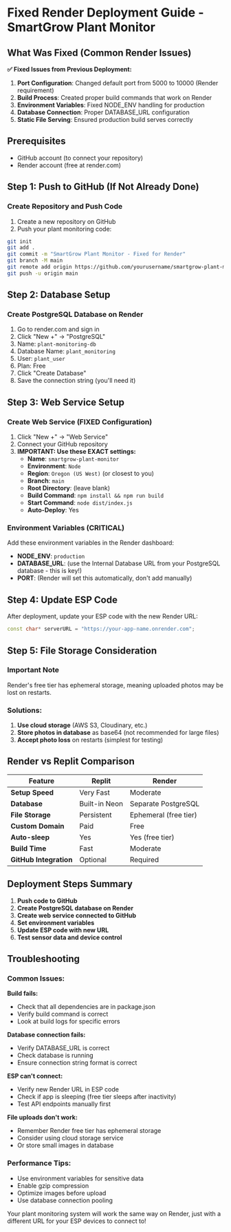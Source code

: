 # Fixed Render Deployment Guide - SmartGrow Plant Monitor

## What Was Fixed (Common Render Issues)

**✅ Fixed Issues from Previous Deployment:**
1. **Port Configuration**: Changed default port from 5000 to 10000 (Render requirement)
2. **Build Process**: Created proper build commands that work on Render
3. **Environment Variables**: Fixed NODE_ENV handling for production
4. **Database Connection**: Proper DATABASE_URL configuration
5. **Static File Serving**: Ensured production build serves correctly

## Prerequisites
- GitHub account (to connect your repository)
- Render account (free at render.com)

## Step 1: Push to GitHub (If Not Already Done)

### Create Repository and Push Code
1. Create a new repository on GitHub
2. Push your plant monitoring code:
```bash
git init
git add .
git commit -m "SmartGrow Plant Monitor - Fixed for Render"
git branch -M main
git remote add origin https://github.com/yourusername/smartgrow-plant-monitor.git
git push -u origin main
```

## Step 2: Database Setup

### Create PostgreSQL Database on Render
1. Go to render.com and sign in
2. Click "New +" → "PostgreSQL"
3. Name: `plant-monitoring-db`
4. Database Name: `plant_monitoring`
5. User: `plant_user`
6. Plan: Free
7. Click "Create Database"
8. Save the connection string (you'll need it)

## Step 3: Web Service Setup

### Create Web Service (FIXED Configuration)
1. Click "New +" → "Web Service"
2. Connect your GitHub repository
3. **IMPORTANT: Use these EXACT settings:**
   - **Name**: `smartgrow-plant-monitor`
   - **Environment**: `Node`
   - **Region**: `Oregon (US West)` (or closest to you)
   - **Branch**: `main`
   - **Root Directory**: (leave blank)
   - **Build Command**: `npm install && npm run build`
   - **Start Command**: `node dist/index.js`
   - **Auto-Deploy**: Yes

### Environment Variables (CRITICAL)
Add these environment variables in the Render dashboard:
- **NODE_ENV**: `production`
- **DATABASE_URL**: (use the Internal Database URL from your PostgreSQL database - this is key!)
- **PORT**: (Render will set this automatically, don't add manually)

## Step 4: Update ESP Code

After deployment, update your ESP code with the new Render URL:
```cpp
const char* serverURL = "https://your-app-name.onrender.com";
```

## Step 5: File Storage Consideration

### Important Note
Render's free tier has ephemeral storage, meaning uploaded photos may be lost on restarts.

### Solutions:
1. **Use cloud storage** (AWS S3, Cloudinary, etc.)
2. **Store photos in database** as base64 (not recommended for large files)
3. **Accept photo loss** on restarts (simplest for testing)

## Render vs Replit Comparison

| Feature | Replit | Render |
|---------|---------|---------|
| **Setup Speed** | Very Fast | Moderate |
| **Database** | Built-in Neon | Separate PostgreSQL |
| **File Storage** | Persistent | Ephemeral (free tier) |
| **Custom Domain** | Paid | Free |
| **Auto-sleep** | Yes | Yes (free tier) |
| **Build Time** | Fast | Moderate |
| **GitHub Integration** | Optional | Required |

## Deployment Steps Summary

1. **Push code to GitHub**
2. **Create PostgreSQL database on Render**
3. **Create web service connected to GitHub**
4. **Set environment variables**
5. **Update ESP code with new URL**
6. **Test sensor data and device control**

## Troubleshooting

### Common Issues:

**Build fails:**
- Check that all dependencies are in package.json
- Verify build command is correct
- Look at build logs for specific errors

**Database connection fails:**
- Verify DATABASE_URL is correct
- Check database is running
- Ensure connection string format is correct

**ESP can't connect:**
- Verify new Render URL in ESP code
- Check if app is sleeping (free tier sleeps after inactivity)
- Test API endpoints manually first

**File uploads don't work:**
- Remember Render free tier has ephemeral storage
- Consider using cloud storage service
- Or store small images in database

### Performance Tips:
- Use environment variables for sensitive data
- Enable gzip compression
- Optimize images before upload
- Use database connection pooling

Your plant monitoring system will work the same way on Render, just with a different URL for your ESP devices to connect to!